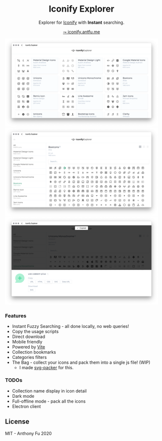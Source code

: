 <h1 align="center">Iconify Explorer</h1>

<p align="center">Explorer for <a href="https://iconify.design/" target="_blank">Iconify</a> with <b>Instant</b> searching.</p>

<p align="center">
<a href="https://iconify.antfu.me/">⇁ iconify.antfu.me</a>
</p>

![](./screenshots/1.png)
![](./screenshots/2.png)
![](./screenshots/3.png)

### Features

- Instant Fuzzy Searching - all done locally, no web queries!
- Copy the usage scripts
- Direct download
- Mobile friendly
- Powered by [Vite](https://github.com/vitejs/vite)
- Collection bookmarks
- Categories filters
- The Bag - collect your icons and pack them into a single js file! (WIP)
  - I made [svg-packer](https://github.com/antfu/svg-packer) for this.

### TODOs

- Collection name display in icon detail
- Dark mode
- Full-offline mode - pack all the icons
- Electron client

## License

MIT - Anthony Fu 2020